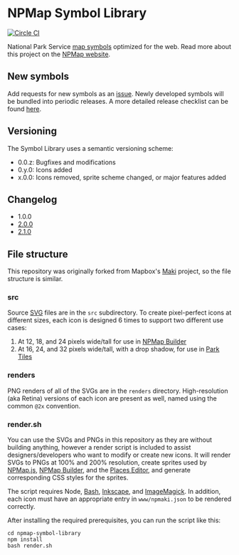 # NPMap Symbol Library

[![Circle CI](https://circleci.com/gh/nationalparkservice/npmap-symbol-library.svg?style=svg)](https://circleci.com/gh/nationalparkservice/npmap-symbol-library)

National Park Service [map symbols](http://www.nps.gov/hfc/carto/map-symbols.cfm) optimized for the web. Read more about this project on the [NPMap website](http://www.nps.gov/npmap/tools/npmap-symbol-library/).

## New symbols

Add requests for new symbols as an [issue](https://github.com/nationalparkservice/npmap-symbol-library/issues/new). Newly developed symbols will be bundled into periodic releases. A more detailed release checklist can be found [here](https://github.com/nationalparkservice/npmap-symbol-library/wiki/Symbol-Library-release-checklist).

## Versioning

The Symbol Library uses a semantic versioning scheme:

* 0.0.z: Bugfixes and modifications
* 0.y.0: Icons added
* x.0.0: Icons removed, sprite scheme changed, or major features added

## Changelog

* 1.0.0
* [2.0.0](https://github.com/nationalparkservice/npmap-symbol-library/issues?q=is%3Aclosed+milestone%3A%22Release+2.0.0%22)
* [2.1.0](https://github.com/nationalparkservice/npmap-symbol-library/issues?q=is%3Aclosed+milestone%3A%22Release+2.1.0%22)


## File structure

This repository was originally forked from Mapbox's [Maki](https://github.com/mapbox/maki) project, so the file structure is similar.

### src

Source [SVG](http://en.wikipedia.org/wiki/Scalable_Vector_Graphics) files are in the `src` subdirectory. To create pixel-perfect icons at different sizes, each icon is designed 6 times to support two different use cases:

1. At 12, 18, and 24 pixels wide/tall for use in [NPMap Builder](https://github.com/nationalparkservice/npmap-builder/)
2. At 16, 24, and 32 pixels wide/tall, with a drop shadow, for use in [Park Tiles](https://github.com/nationalparkservice/park-tiles/)

### renders

PNG renders of all of the SVGs are in the `renders` directory. High-resolution (aka Retina) versions of each icon are present as well, named using the common `@2x` convention.

### render.sh

You can use the SVGs and PNGs in this repository as they are without building anything, however a render script is included to assist designers/developers who want to modify or create new icons. It will render SVGs to PNGs at 100% and 200% resolution, create sprites used by [NPMap.js](https://github.com/nationalparkservice/npmap.js), [NPMap Builder](https://github.com/nationalparkservice/npmap-builder), and the [Places Editor](https://github.com/nationalparkservice/places-editor), and generate corresponding CSS styles for the sprites.

The script requires Node, [Bash](http://www.gnu.org/software/bash/bash.html), [Inkscape](http://inkscape.org), and [ImageMagick](http://www.imagemagick.org/). In addition, each icon must have an appropriate entry in `www/npmaki.json` to be rendered correctly.

After installing the required prerequisites, you can run the script like this:

    cd npmap-symbol-library
    npm install
    bash render.sh
